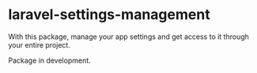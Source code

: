 # laravel-settings-management
With this package, manage your app settings and get access to it through your entire project.

Package in development.

